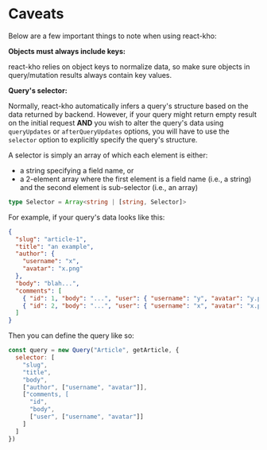 # Caveats

Below are a few important things to note when using react-kho:

**Objects must always include keys:**

react-kho relies on object keys to normalize data, so make sure objects in query/mutation results always contain key values.

**Query's selector:**

Normally, react-kho automatically infers a query's structure based on the data returned by backend. However, if your query might return empty result on the initial request **AND** you wish to alter the query's data using `queryUpdates` or `afterQueryUpdates` options, you will have to use the `selector` option to explicitly specify the query's structure.

A selector is simply an array of which each element is either:

- a string specifying a field name, or
- a 2-element array where the first element is a field name (i.e., a string) and the second element is sub-selector (i.e., an array)

```typescript
type Selector = Array<string | [string, Selector]>
```

For example, if your query's data looks like this:

```json
{
  "slug": "article-1",
  "title": "an example",
  "author": {
    "username": "x",
    "avatar": "x.png"
  },
  "body": "blah...",
  "comments": [
    { "id": 1, "body": "...", "user": { "username": "y", "avatar": "y.png" } },
    { "id": 2, "body": "...", "user": { "username": "x", "avatar": "x.png" } }
  ]
}
```

Then you can define the query like so:

```javascript
const query = new Query("Article", getArticle, {
  selector: [
    "slug",
    "title",
    "body",
    ["author", ["username", "avatar"]],
    ["comments, [
      "id",
      "body",
      ["user", ["username", "avatar"]]
    ]
  ]
})
```

<br/>
